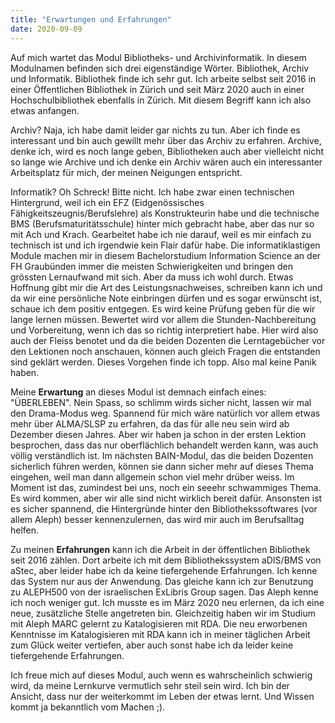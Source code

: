 ```yaml
---
title: "Erwartungen und Erfahrungen"
date: 2020-09-09
---
```


Auf mich wartet das Modul Bibliotheks- und Archivinformatik. In diesem Modulnamen befinden sich drei eigenständige Wörter. Bibliothek, Archiv und Informatik. 
Bibliothek finde ich sehr gut. Ich arbeite selbst seit 2016 in einer Öffentlichen Bibliothek in Zürich und seit März 2020 auch in einer Hochschulbibliothek ebenfalls in Zürich. Mit diesem Begriff kann ich also etwas anfangen. 

Archiv? Naja, ich habe damit leider gar nichts zu tun. Aber ich finde es interessant und bin auch gewillt mehr über das Archiv zu erfahren. Archive, denke ich, wird es noch lange geben, Bibliotheken auch aber vielleicht nicht so lange wie Archive und ich denke ein Archiv wären auch ein interessanter Arbeitsplatz für mich, der meinen Neigungen entspricht. 

Informatik? Oh Schreck! Bitte nicht. Ich habe zwar einen technischen Hintergrund, weil ich ein EFZ (Eidgenössisches Fähigkeitszeugnis/Berufslehre) als Konstrukteurin habe und die technische BMS (Berufsmaturitätsschule) hinter mich gebracht habe, aber das nur so mit Ach und Krach. Gearbeitet habe ich nie darauf, weil es mir einfach zu technisch ist und ich irgendwie kein Flair dafür habe. Die informatiklastigen Module machen mir in diesem Bachelorstudium Information Science an der FH Graubünden immer die meisten Schwierigkeiten und bringen den grössten Lernaufwand mit sich. Aber da muss ich wohl durch. Etwas Hoffnung gibt mir die Art des Leistungsnachweises, schreiben kann ich und da wir eine persönliche Note einbringen dürfen und es sogar erwünscht ist, schaue ich dem positiv entgegen. Es wird keine Prüfung geben für die wir lange lernen müssen. Bewertet wird vor allem die Stunden-Nachbereitung und Vorbereitung, wenn ich das so richtig interpretiert habe. Hier wird also auch der Fleiss benotet und da die beiden Dozenten die Lerntagebücher vor den Lektionen noch anschauen, können auch gleich Fragen die entstanden sind geklärt werden. Dieses Vorgehen finde ich topp. Also mal keine Panik haben.  

Meine **Erwartung** an dieses Modul ist demnach einfach eines: "ÜBERLEBEN". Nein Spass, so schlimm wirds sicher nicht, lassen wir mal den Drama-Modus weg. Spannend für mich wäre natürlich vor allem etwas mehr über ALMA/SLSP zu erfahren, da das für alle neu sein wird ab Dezember diesen Jahres. Aber wir haben ja schon in der ersten Lektion besprochen, dass das nur oberflächlich behandelt werden kann, was auch völlig verständlich ist. Im nächsten BAIN-Modul, das die beiden Dozenten sicherlich führen werden, können sie dann sicher mehr auf dieses Thema eingehen, weil man dann allgemein schon viel mehr drüber weiss. Im Moment ist das, zumindest bei uns, noch ein seeehr schwammiges Thema. Es wird kommen, aber wir alle sind nicht wirklich bereit dafür.
Ansonsten ist es sicher spannend, die Hintergründe hinter den Bibliothekssoftwares (vor allem Aleph) besser kennenzulernen, das wird mir auch im Berufsalltag helfen.

Zu meinen **Erfahrungen** kann ich die Arbeit in der öffentlichen Bibliothek seit 2016 zählen. Dort arbeite ich mit dem Bibliothekssystem aDIS/BMS von aStec, aber leider habe ich da keine tiefergehende Erfahrungen. Ich kenne das System nur aus der Anwendung. Das gleiche kann ich zur Benutzung zu ALEPH500 von der israelischen ExLibris Group sagen. Das Aleph kenne ich noch weniger gut. Ich musste es im März 2020 neu erlernen, da ich eine neue, zusätzliche Stelle angetreten bin. Gleichzeitig haben wir im Studium mit Aleph MARC gelernt zu Katalogisieren mit RDA. Die neu erworbenen Kenntnisse im Katalogisieren mit RDA kann ich in meiner täglichen Arbeit zum Glück weiter vertiefen, aber auch sonst habe ich da leider keine tiefergehende Erfahrungen. 

Ich freue mich auf dieses Modul, auch wenn es wahrscheinlich schwierig wird, da meine Lernkurve vermutlich sehr steil sein wird. Ich bin der Ansicht, dass nur der weiterkommt im Leben der etwas lernt. Und Wissen kommt ja bekanntlich vom Machen ;).
